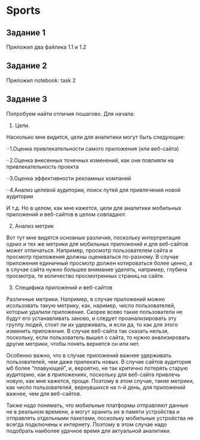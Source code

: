 # Sports

## Задание 1
                 
Приложил два файлика 1.1 и 1.2 


## Задание 2

Приложил notebook: task 2

## Задание 3

Попробуем найти отличия пошагово. Для начала:
1.	Цели.

Насколько мне видится, цели для аналитики могут быть следующие:

⋅⋅1.Оценка привлекательности самого приложения (или веб-сайта)

⋅⋅2.Оценка внесенных точечных изменений, как они повлияли на привлекательность проекта

⋅⋅3.Оценка эффективности рекламных компаний

⋅⋅4.Анализ целевой аудитории, поиск путей для привлечения новой аудитории

  И т.д. Но в целом, как мне кажется, цели для аналитики мобильных приложений и веб-сайтов в целом совпадают.

2.	Анализ метрик

Вот тут мне видятся основные различия, поскольку интерпретация одних и тех же метрики для мобильных приложений и для веб-сайтов может отличаться. 
Например, просмотр пользователем сайта и просмотр приложения должны оцениваться по-разному. В случае приложения единичный просмотр должен котироваться более ценно, а в случае сайта нужно большее внимание уделять, например, глубина просмотра, те количество просмотренных страниц на сайте. 

3.	Специфика приложений и веб-сайтов 

Различные метрики. Например, в случае приложений можно исользовать такую метрику, как, наример, число пользователей, которые удалили приложение. Скорее всево такие пользователи не будут его устанавливать заново, и следует проанализировать эту группу людей, стоит ли их удерживать, и если да, то как для этого изменить приложение. В случае веб-сайта так сказать нельзя, поскольку, если пользователь вышел с сайта, то нужно анализировать другие метрики, чтобы понять вернется он или нет. 

   Особенно важно, что в случае приложений важнее удерживать пользователей, чем даже прилекать новых. В случае сайтов аудитория мб более “плавующей”, и, вероятно, не так критично потерять старую аудиторию, как в приложениях, поскольку для веб-сайта привлечь новую, как мне кажется, проще. Поэтому в этом случае, такие метрики, как число пользователей, вернувшихся на n-й день, для приложений важнее, чем для веб-сайтов.  
   
   Также надо понимать, что мобильные платформы отправляют данные не в реальном времени, а могут хранить их в памяти устройства и отправлять отдельными пакетами, поскольку мобильные устройства не всегда подключены к интернету. Поэтому в этом случае надо подобрать наиболее удачное время для актуальной аналитики.

